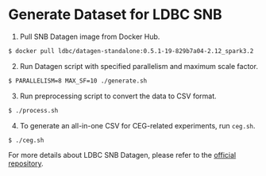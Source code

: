 # Generate Dataset for LDBC SNB
1. Pull SNB Datagen image from Docker Hub.
```bash
$ docker pull ldbc/datagen-standalone:0.5.1-19-829b7a04-2.12_spark3.2
```

2. Run Datagen script with specified parallelism and maximum scale factor.
```bash
$ PARALLELISM=8 MAX_SF=10 ./generate.sh
```

3. Run preprocessing script to convert the data to CSV format.
```bash
$ ./process.sh
```  

4. To generate an all-in-one CSV for CEG-related experiments, run `ceg.sh`.
```bash
$ ./ceg.sh
```

For more details about LDBC SNB Datagen, please refer to the [official repository](https://github.com/ldbc/ldbc_snb_datagen_spark).